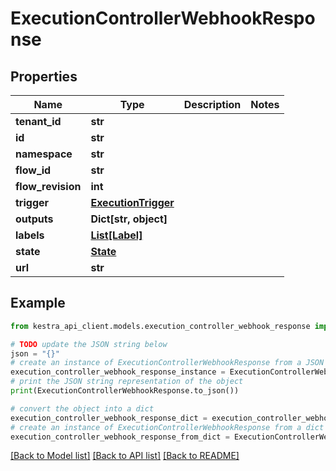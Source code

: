 # ExecutionControllerWebhookResponse


## Properties

Name | Type | Description | Notes
------------ | ------------- | ------------- | -------------
**tenant_id** | **str** |  | 
**id** | **str** |  | 
**namespace** | **str** |  | 
**flow_id** | **str** |  | 
**flow_revision** | **int** |  | 
**trigger** | [**ExecutionTrigger**](ExecutionTrigger.md) |  | 
**outputs** | **Dict[str, object]** |  | 
**labels** | [**List[Label]**](Label.md) |  | 
**state** | [**State**](State.md) |  | 
**url** | **str** |  | 

## Example

```python
from kestra_api_client.models.execution_controller_webhook_response import ExecutionControllerWebhookResponse

# TODO update the JSON string below
json = "{}"
# create an instance of ExecutionControllerWebhookResponse from a JSON string
execution_controller_webhook_response_instance = ExecutionControllerWebhookResponse.from_json(json)
# print the JSON string representation of the object
print(ExecutionControllerWebhookResponse.to_json())

# convert the object into a dict
execution_controller_webhook_response_dict = execution_controller_webhook_response_instance.to_dict()
# create an instance of ExecutionControllerWebhookResponse from a dict
execution_controller_webhook_response_from_dict = ExecutionControllerWebhookResponse.from_dict(execution_controller_webhook_response_dict)
```
[[Back to Model list]](../README.md#documentation-for-models) [[Back to API list]](../README.md#documentation-for-api-endpoints) [[Back to README]](../README.md)


